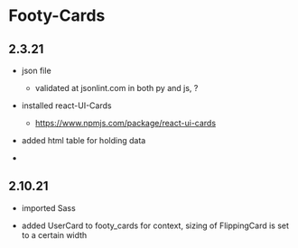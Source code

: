 # Footy-Cards

## 2.3.21
- json file
    - validated at jsonlint.com
    in both py and js, ?

- installed react-UI-Cards
    - https://www.npmjs.com/package/react-ui-cards

- added html table for holding data

- 
## 2.10.21
- imported Sass

- added UserCard to footy_cards for context, sizing of FlippingCard is set to a certain width